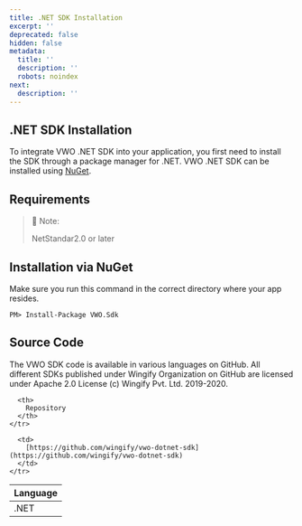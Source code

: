 ```yaml
---
title: .NET SDK Installation
excerpt: ''
deprecated: false
hidden: false
metadata:
  title: ''
  description: ''
  robots: noindex
next:
  description: ''
---
```

## .NET SDK Installation

To integrate VWO .NET SDK into your application, you first need to install the SDK through a package manager for .NET. VWO .NET SDK can be installed using [NuGet](https://www.nuget.org).

## Requirements

> 📘 Note:
>
> NetStandar2.0 or later

## Installation via NuGet

Make sure you run this command in the correct directory where your app resides.

```shell
PM> Install-Package VWO.Sdk
```

## Source Code

The VWO SDK code is available in various languages on GitHub. All different SDKs published under Wingify Organization on GitHub are licensed under Apache 2.0 License (c) Wingify Pvt. Ltd. 2019-2020.

<Table align={["left","left"]}>
  <thead>
    <tr>
      <th>
        Language
      </th>

      <th>
        Repository
      </th>
    </tr>
  </thead>

  <tbody>
    <tr>
      <td>
        .NET
      </td>

      <td>
        [https://github.com/wingify/vwo-dotnet-sdk](https://github.com/wingify/vwo-dotnet-sdk)
      </td>
    </tr>
  </tbody>
</Table>

